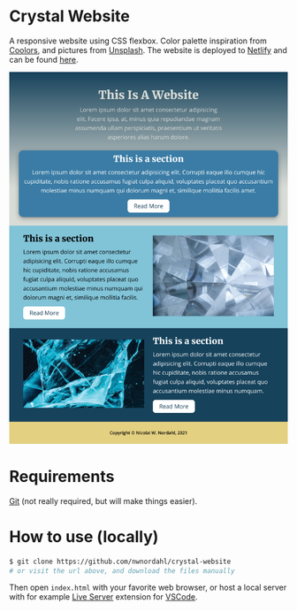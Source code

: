 # Crystal Website

A responsive website using CSS flexbox. Color palette inspiration from [Coolors](https://coolors.co), and pictures from [Unsplash](https://unsplash.com). The website is deployed to [Netlify](https://netlify.com) and can be found [here](https://crystalwebsite.netlify.app/).

<img src="img/screenshot.png" />

# Requirements

[Git](https://git-scm.com) (not really required, but will make things easier).

# How to use (locally)

```bash
$ git clone https://github.com/nwnordahl/crystal-website
# or visit the url above, and download the files manually
```

Then open `index.html` with your favorite web browser, or host a local server with for example [Live Server](https://ritwickdey.github.io/vscode-live-server/) extension for [VSCode](https://code.visualstudio.com/).
